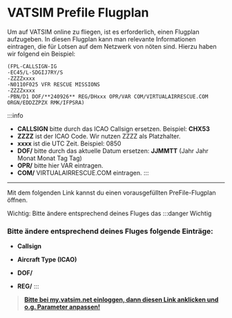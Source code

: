 # VATSIM Prefile Flugplan

Um auf VATSIM online zu fliegen, ist es erforderlich, einen Flugplan aufzugeben. In diesen Flugplan kann man relevante Informationen eintragen, die für Lotsen auf dem Netzwerk von nöten sind.
Hierzu haben wir folgend ein Beispiel:

```
(FPL-CALLSIGN-IG
-EC45/L-SDGIJ7RY/S
-ZZZZxxxx
-N0110F025 VFR RESCUE MISSIONS
-ZZZZxxxx
-PBN/D1 DOF/**240926** REG/DHxxx OPR/VAR COM/VIRTUALAIRRESCUE.COM ORGN/EDDZZPZX RMK/IFPSRA)
```

:::info

- **CALLSIGN** bitte durch das ICAO Callsign ersetzen. Beispiel: **CHX53**
- **ZZZZ** ist der ICAO Code. Wir nutzen ZZZZ als Platzhalter.
- **xxxx** ist die UTC Zeit. Beispiel: 0850
- **DOF/** bitte durch das aktuelle Datum ersetzen: **JJMMTT** (Jahr Jahr Monat Monat Tag Tag)
- **OPR/** bitte hier VAR eintragen.
- **COM/** VIRTUALAIRRESCUE.COM eintragen.
  :::

---

Mit dem folgenden Link kannst du einen vorausgefüllten PreFile-Flugplan öffnen.

Wichtig: Bitte ändere entsprechend deines Fluges das
:::danger Wichtig

### Bitte ändere entsprechend deines Fluges folgende Einträge:

- **Callsign**

- **Aircraft Type (ICAO)**

- **DOF/**

- **REG/**
  :::

> **[Bitte bei my.vatsim.net einloggen, dann diesen Link anklicken und o.g. Parameter anpassen!](https://my.vatsim.net/pilots/flightplan?raw=%28FPL-CHXzzz-VS+-EC45%2FL-SDGIJ7RY%2FS+-ZZZZ2035+-N0110F025+VFR+-ZZZZ0120+-PBN%2FD1+REG%2FDHxxx+OPR%2FVAR+COM%2FVIRTUALAIRRESCUE.COM+RMK%2FTCAS%29&fuel_time=0130)**
